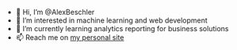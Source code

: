 - 👋 Hi, I’m @AlexBeschler
- 👀 I’m interested in machine learning and web development
- 🌱 I’m currently learning analytics reporting for business solutions
- 📫 Reach me on [my personal site](https://alexbeschler.com)
